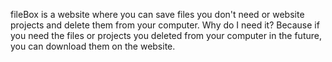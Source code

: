 fileBox is a website where you can save files you don't need or website projects and delete them from your computer. Why do I need it? Because if you need the files or projects you deleted from your computer in the future, you can download them on the website.
